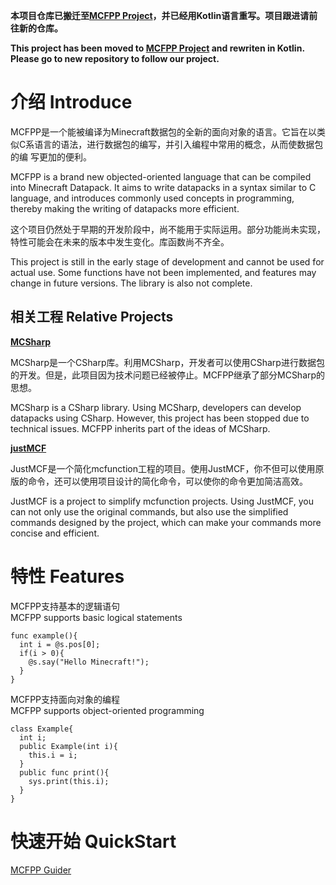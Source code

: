 **本项目仓库已搬迁至[MCFPP Project](https://github.com/MinecraftFunctionPlusPlus/MCFPP)，并已经用Kotlin语言重写。项目跟进请前往新的仓库。**

**This project has been moved to [MCFPP Project](https://github.com/MinecraftFunctionPlusPlus/MCFPP) and rewriten in Kotlin. Please go to new repository to follow our project.**

# 介绍 Introduce

MCFPP是一个能被编译为Minecraft数据包的全新的面向对象的语言。它旨在以类似C系语言的语法，进行数据包的编写，并引入编程中常用的概念，从而使数据包的编
写更加的便利。

MCFPP is a brand new objected-oriented language that can be compiled into Minecraft Datapack. It aims to write datapacks
in a syntax similar to C language, and introduces commonly used concepts in programming, thereby making the writing of 
datapacks more efficient.

这个项目仍然处于早期的开发阶段中，尚不能用于实际运用。部分功能尚未实现，特性可能会在未来的版本中发生变化。库函数尚不齐全。

This project is still in the early stage of development and cannot be used for actual use. Some functions have not been
implemented, and features may change in future versions. The library is also not complete.

## 相关工程 Relative Projects
**[MCSharp](https://github.com/Alumopper/MCSharp)**

MCSharp是一个CSharp库。利用MCSharp，开发者可以使用CSharp进行数据包的开发。但是，此项目因为技术问题已经被停止。MCFPP继承了部分MCSharp的思想。

MCSharp is a CSharp library. Using MCSharp, developers can develop datapacks using CSharp. However, this project has been
stopped due to technical issues. MCFPP inherits part of the ideas of MCSharp.

**[justMCF](https://github.com/XiLaiTL/JustMCF)**

JustMCF是一个简化mcfunction工程的项目。使用JustMCF，你不但可以使用原版的命令，还可以使用项目设计的简化命令，可以使你的命令更加简洁高效。

JustMCF is a project to simplify mcfunction projects. Using JustMCF, you can not only use the original commands, but 
also use the simplified commands designed by the project, which can make your commands more concise and efficient.

# 特性 Features
MCFPP支持基本的逻辑语句<br>
MCFPP supports basic logical statements
```
func example(){
  int i = @s.pos[0];
  if(i > 0){
    @s.say("Hello Minecraft!");
  }
}
```
MCFPP支持面向对象的编程<br>
MCFPP supports object-oriented programming
```
class Example{
  int i;
  public Example(int i){
    this.i = i;
  }
  public func print(){
    sys.print(this.i);
  }
}
```
# 快速开始 QuickStart
[MCFPP Guider](http://mcfpp.alumopper.top:8000/quickstart)
